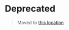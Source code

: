 # Deprecated

> Moved to [this location](https://github.com/cloudyrock/mongock-integration-tests/tree/master/mongock-spring-v5/mongock-spring5-springdata3-it)
